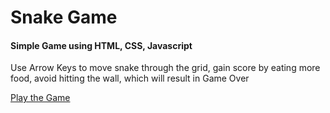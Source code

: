 # Snake Game
#### Simple Game using HTML, CSS, Javascript
Use Arrow Keys to move snake through the grid, gain score by eating more food, avoid hitting the wall, which will result in Game Over

[Play the Game](https://geetu040.github.io/snake/)